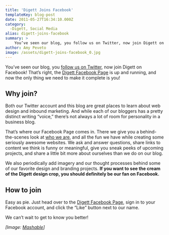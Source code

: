 ```yaml
---
title: 'Digett Joins Facebook'
templateKey: blog-post
date: 2011-05-27T16:34:10.000Z
category: 
  -Digett, Social Media
alias: digett-joins-facebook
summary: > 
  	You’ve seen our blog, you follow us on Twitter, now join Digett on Facebook! That’s right, the Digett Facebook Page is up and running, and now the only thing we need to make it complete is you!
author: Amy Peveto
image: /assets/digett-joins-facebook_0.jpg
---
```


You’ve seen our blog, you [follow us on Twitter](http://twitter.com/#!/Digett), now join Digett on Facebook! That’s right, the [Digett Facebook Page](https://www.facebook.com/Digett) is up and running, and now the only thing we need to make it complete is you!

Why join?
---------

Both our Twitter account and this blog are great places to learn about web design and inbound marketing. And while each of our bloggers has a pretty distinct writing “voice,” there’s not always a lot of room for personality in a business blog.

That’s where our Facebook Page comes in. There we give you a behind-the-scenes look at [who we are](/who-we-are/key-players), and all the fun we have while creating some seriously awesome websites. We ask and answer questions, share links to content we think is funny or meaningful, give you sneak peeks of upcoming projects, and share a little bit more about ourselves than we do on our blog.

We also periodically add imagery and our thought processes behind some of our favorite design and branding projects. **If you want to see the cream of the Digett design crop, you should definitely be our fan on Facebook.**

How to join
-----------

Easy as pie. Just head over to the [Digett Facebook Page](https://www.facebook.com/Digett), sign in to your Facebook account, and click the “Like” button next to our name.

We can’t wait to get to know you better!

_\[Image: [Mashable](http://mashable.com/)\]_